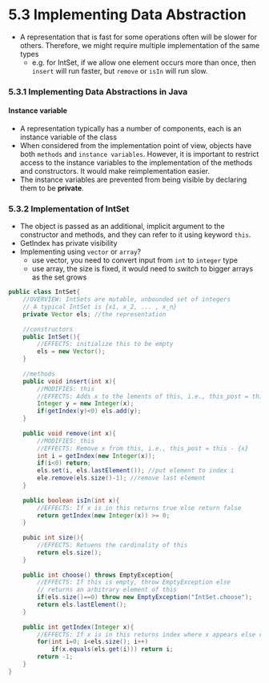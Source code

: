 5.3 Implementing Data Abstraction
===

- A representation that is fast for some operations often will be slower for others. Therefore, we might require multiple implementation of the same types
	- e.g. for IntSet, if we allow one element occurs more than once, then `insert` will run faster, but `remove` or `isIn` will run slow. 

### 5.3.1 Implementing Data Abstractions in Java
#### Instance variable
- A representation typically has a number of components, each is an instance variable of the class
- When considered from the implementation point of view, objects have both `methods` and `instance variables`. However, it is important to restrict access to the instance variables to the implementation of the methods and constructors. It would make reimplementation easier.
- The instance variables are prevented from being visible by declaring them to be **private**.

### 5.3.2 Implementation of IntSet
- The object is passed as an additional, implicit argument to the constructor and methods, and they can refer to it using keyword `this`.
- GetIndex has private visibility
- Implementing using `vector` or `array`?
	- use vector, you need to convert input from `int` to `integer` type
	- use array, the size is fixed, it would need to switch to bigger arrays as the set grows
``` java
public class IntSet{
	//OVERVIEW: IntSets are mutable, unbounded set of integers
	// A typical IntSet is {x1, x_2, ... , x_n}
	private Vector els; //the representation
	
	//constructors
	public IntSet(){
		//EFFECTS: initialize this to be empty
		els = new Vector();
	}
		
	//methods
	public void insert(int x){
		//MODIFIES: this
		//EFFECTS: Adds x to the lements of this, i.e., this_post = this + {x}
		Integer y = new Integer(x);
		if(getIndex(y)<0) els.add(y);
	}
		
	public void remove(int x){
		//MODIFIES: this
		//EFFECTS: Remove x from this, i.e., this_post = this - {x}
		int i = getIndex(new Integer(x));
		if(i<0) return;
		els.set(i, els.lastElement()); //put element to index i
		ele.remove(els.size()-1); //remove last element
	}
		
	public boolean isIn(int x){
		//EFFECTS: If x is in this returns true else return false
		return getIndex(new Integer(x)) >= 0;
	}
		
	pubic int size(){
		//EFFECTS: Retuens the cardinality of this
		return els.size();
	}
		
	public int choose() throws EmptyException{
		//EFFECTS: If this is empty, throw EmptyException else
		// returns an arbitrary element of this
		if(els.size()==0) throw new EmptyException("IntSet.choose");
		return els.lastElement();
	}
	
	public int getIndex(Integer x){
		//EFFECTS: If x is in this returns index where x appears else return -1
		for(int i=0; i<els.size(); i++)
			if(x.equals(els.get(i))) return i;
		return -1;
	}
}
```
